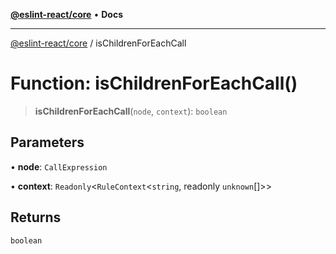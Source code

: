 [**@eslint-react/core**](../README.md) • **Docs**

***

[@eslint-react/core](../README.md) / isChildrenForEachCall

# Function: isChildrenForEachCall()

> **isChildrenForEachCall**(`node`, `context`): `boolean`

## Parameters

• **node**: `CallExpression`

• **context**: `Readonly`\<`RuleContext`\<`string`, readonly `unknown`[]\>\>

## Returns

`boolean`
